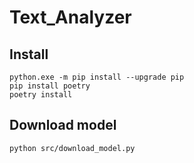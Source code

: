 # Text_Analyzer

## Install
```commandline
python.exe -m pip install --upgrade pip
pip install poetry
poetry install
```
## Download model
```commandline
python src/download_model.py
```